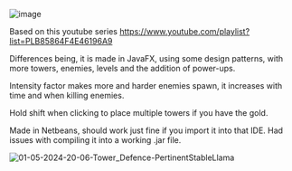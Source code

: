![image](https://github.com/J-Wll/tower-defence-javafx/assets/80954812/5c415740-0e8f-4fdb-b58d-4caf90d5bc59)

Based on this youtube series https://www.youtube.com/playlist?list=PLB85864F4E46196A9

Differences being, it is made in JavaFX, using some design patterns, with more towers, enemies, levels and the addition of power-ups.


Intensity factor makes more and harder enemies spawn, it increases with time and when killing enemies.

Hold shift when clicking to place multiple towers if you have the gold.

Made in Netbeans, should work just fine if you import it into that IDE. Had issues with compiling it into a working .jar file.

![01-05-2024-20-06-Tower_Defence-PertinentStableLlama](https://github.com/J-Wll/tower-defence-javafx/assets/80954812/841805e3-d682-47ae-a151-ab0730dcef6c)
